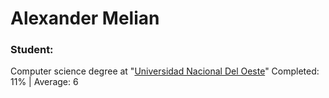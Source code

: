 # Alexander Melian

### Student:

Computer science degree at "[Universidad Nacional Del Oeste](http://www.uno.edu.ar/)" Completed: 11% | Average: 6<br/>
